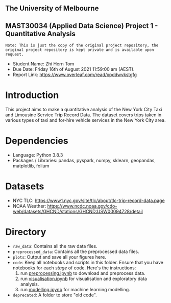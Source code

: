 ## **The University of Melbourne**
## MAST30034 (Applied Data Science) Project 1 - Quantitative Analysis
`Note: This is just the copy of the original project repository, the original project repository is kept private and is available upon request.`

- Student Name: Zhi Hern Tom
- Due Date: Friday 16th of August 2021 11:59:00 am (AEST).
- Report Link: https://www.overleaf.com/read/xpddwvkstgfg

# Introduction
This project aims to make a quantitative analysis of the New York City Taxi and Limousine Service Trip Record Data. The dataset covers trips taken in various types of taxi and for-hire vehicle services in the New York City area.

# Dependencies
- Language: Python 3.8.3
- Packages / Libraries: pandas, pyspark, numpy, sklearn, geopandas, matplotlib, folium

# Datasets
- NYC TLC: https://www1.nyc.gov/site/tlc/about/tlc-trip-record-data.page
- NOAA Weather: https://www.ncdc.noaa.gov/cdo-web/datasets/GHCND/stations/GHCND:USW00094728/detail

# Directory
- `raw_data`: Contains all the raw data files. 
- `preprocessed_data`: Contains all the preprocessed data files. 
- `plots`: Output and save all your figures here.
- `code`: Keep all notebooks and scripts in this folder. Ensure that you have notebooks for each _stage_ of code. Here's the instructions:
    1. run [preprocessing.ipynb](code/preprocessing.ipynb) to download and preprocess data.
    2. run [visualisation.ipynb](code/visualisation.ipynb) for visualisation and exploratory data analysis.
    3. run [modelling.ipynb](code/modelling) for machine learning modelling.
- `deprecated`: A folder to store "old code".
